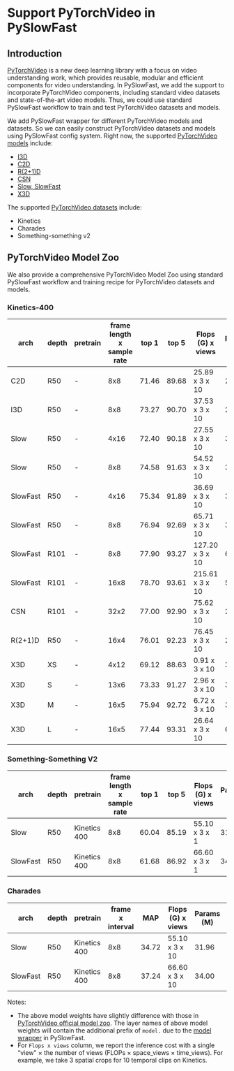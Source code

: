 # Support PyTorchVideo in PySlowFast

## Introduction

[PyTorchVideo](https://pytorchvideo.org/) is a new deep learning library with a focus on video understanding work, which provides reusable, modular and efficient components for video understanding. In PySlowFast, we add the support to incorporate PyTorchVideo components, including standard video datasets and state-of-the-art video models. Thus, we could use standard PySlowFast workflow to train and test PyTorchVideo datasets and models.

We add PySlowFast wrapper for different PyTorchVideo models and datasets. So we can easily construct PyTorchVideo datasets and models using PySlowFast config system. Right now, the supported [PyTorchVideo models](https://github.com/facebookresearch/SlowFast/blob/master/slowfast/models/ptv_model_builder.py) include:
  * [I3D](https://arxiv.org/pdf/1705.07750.pdf)
  * [C2D](https://arxiv.org/pdf/1711.07971.pdf)
  * [R(2+1)D](https://openaccess.thecvf.com/content_cvpr_2018/papers/Tran_A_Closer_Look_CVPR_2018_paper.pdf)
  * [CSN](https://arxiv.org/abs/1904.02811)
  * [Slow, SlowFast](https://arxiv.org/pdf/1812.03982.pdf)
  * [X3D](https://arxiv.org/pdf/2004.04730.pdf)

The supported [PyTorchVideo datasets](https://github.com/facebookresearch/SlowFast/blob/master/slowfast/datasets/ptv_datasets.py) include:
  * Kinetics
  * Charades
  * Something-something v2

## PyTorchVideo Model Zoo

We also provide a comprehensive PyTorchVideo Model Zoo using standard PySlowFast workflow and training recipe for PyTorchVideo datasets and models.


### Kinetics-400

| arch     | depth | pretrain | frame length x sample rate | top 1 | top 5 | Flops (G) x views | Params (M) | Model                                                                                                       | config                                         |
| -------- | ----- | -------- | -------------------------- | ----- | ----- | ----------------- | ---------- | ------------------------------------------------------------------------------------------------------------| ---------------------------------------------- |
| C2D      | R50   | \-       | 8x8                        | 71.46 | 89.68 | 25.89 x 3 x 10    | 24.33      | [link](https://dl.fbaipublicfiles.com/pytorchvideo/pysf_model_zoo/kinetics/C2D_8x8_R50.pyth)                | Kinetics/pytorchvideo/C2D_8x8_R50              |
| I3D      | R50   | \-       | 8x8                        | 73.27 | 90.70 | 37.53 x 3 x 10    | 28.04      | [link](https://dl.fbaipublicfiles.com/pytorchvideo/pysf_model_zoo/kinetics/I3D_8x8_R50.pyth)                | Kinetics/pytorchvideo/I3D_8x8_R50              |
| Slow     | R50   | \-       | 4x16                       | 72.40 | 90.18 | 27.55 x 3 x 10    | 32.45      | [link](https://dl.fbaipublicfiles.com/pytorchvideo/pysf_model_zoo/kinetics/SLOW_4x16_R50.pyth)              | Kinetics/pytorchvideo/SLOW_4x16_R50            |
| Slow     | R50   | \-       | 8x8                        | 74.58 | 91.63 | 54.52 x 3 x 10    | 32.45      | [link](https://dl.fbaipublicfiles.com/pytorchvideo/pysf_model_zoo/kinetics/SLOW_8x8_R50.pyth)               | Kinetics/pytorchvideo/SLOW_8x8_R50             |
| SlowFast | R50   | \-       | 4x16                       | 75.34 | 91.89 | 36.69 x 3 x 10    | 34.48      | [link](https://dl.fbaipublicfiles.com/pytorchvideo/pysf_model_zoo/kinetics/SLOWFAST_4x16_R50.pyth)          | Kinetics/pytorchvideo/SLOWFAST_4x16_R50        |
| SlowFast | R50   | \-       | 8x8                        | 76.94 | 92.69 | 65.71 x 3 x 10    | 34.57      | [link](https://dl.fbaipublicfiles.com/pytorchvideo/pysf_model_zoo/kinetics/SLOWFAST_8x8_R50.pyth)           | Kinetics/pytorchvideo/SLOWFAST_8x8_R50         |
| SlowFast | R101  | \-       | 8x8                        | 77.90 | 93.27 | 127.20 x 3 x 10   | 62.83      | [link](https://dl.fbaipublicfiles.com/pytorchvideo/pysf_model_zoo/kinetics/SLOWFAST_8x8_R101.pyth)          | Kinetics/pytorchvideo/SLOWFAST_8x8_R101        |
| SlowFast | R101  | \-       | 16x8                       | 78.70 | 93.61 | 215.61 x 3 x 10   | 53.77      | [link](https://dl.fbaipublicfiles.com/pytorchvideo/pysf_model_zoo/kinetics/SLOWFAST\_16x8\_R101_50_50.pyth) | Kinetics/pytorchvideo/SLOWFAST_16x8_R101_50_50 |
| CSN      | R101  | \-       | 32x2                       | 77.00 | 92.90 | 75.62 x 3 x 10    | 22.21      | [link](https://dl.fbaipublicfiles.com/pytorchvideo/pysf_model_zoo/kinetics/CSN_32x2_R101.pyth)              | Kinetics/pytorchvideo/CSN_32x2_R101            |
| R(2+1)D  | R50   | \-       | 16x4                       | 76.01 | 92.23 | 76.45 x 3 x 10    | 28.11      | [link](https://dl.fbaipublicfiles.com/pytorchvideo/pysf_model_zoo/kinetics/R2PLUS1D_16x4_R50.pyth)          | Kinetics/pytorchvideo/R2PLUS1D_16x4_R50        |
| X3D      | XS    | \-       | 4x12                       | 69.12 | 88.63 | 0.91 x 3 x 10     | 3.79       | [link](https://dl.fbaipublicfiles.com/pytorchvideo/pysf_model_zoo/kinetics/X3D_XS.pyth)                     | Kinetics/pytorchvideo/X3D_XS                   |
| X3D      | S     | \-       | 13x6                       | 73.33 | 91.27 | 2.96 x 3 x 10     | 3.79       | [link](https://dl.fbaipublicfiles.com/pytorchvideo/pysf_model_zoo/kinetics/X3D_S.pyth)                      | Kinetics/pytorchvideo/X3D_S                    |
| X3D      | M     | \-       | 16x5                       | 75.94 | 92.72 | 6.72 x 3 x 10     | 3.79       | [link](https://dl.fbaipublicfiles.com/pytorchvideo/pysf_model_zoo/kinetics/X3D_M.pyth)                      | Kinetics/pytorchvideo/X3D_M                    |
| X3D      | L     | \-       | 16x5                       | 77.44 | 93.31 | 26.64 x 3 x 10    | 6.15       | [link](https://dl.fbaipublicfiles.com/pytorchvideo/pysf_model_zoo/kinetics/X3D_L.pyth)                      | Kinetics/pytorchvideo/X3D_L                    |


### Something-Something V2

| arch     | depth | pretrain     | frame length x sample rate | top 1 | top 5 | Flops (G) x views | Params (M) | Model                                                                                               | config             |
| -------- | ----- | ------------ | -------------------------- | ----- | ----- | ----------------- | ---------- | --------------------------------------------------------------------------------------------------- | ------------------ |
| Slow     | R50   | Kinetics 400 | 8x8                        | 60.04 | 85.19 | 55.10 x 3 x 1     | 31.96      | [link](https://dl.fbaipublicfiles.com/pytorchvideo/pysf_model_zoo/ssv2/SLOW_8x8_R50.pyth)     | SSv2/pytorchvideo/SLOW_8x8_R50     |
| SlowFast | R50   | Kinetics 400 | 8x8                        | 61.68 | 86.92 | 66.60 x 3 x 1     | 34.04      | [link](https://dl.fbaipublicfiles.com/pytorchvideo/pysf_model_zoo/ssv2/SLOWFAST_8x8_R50.pyth) | SSv2/pytorchvideo/SLOWFAST_8x8_R50 |

### Charades

| arch     | depth | pretrain     | frame x interval | MAP   | Flops (G) x views | Params (M) | Model                                                                                               | config             |
| -------- | ----- | ------------ | ---------------- | ----- | ----------------- | ---------- | --------------------------------------------------------------------------------------------------- | ------------------ |
| Slow     | R50   | Kinetics 400 | 8x8              | 34.72 | 55.10 x 3 x 10    | 31.96      | [link](https://dl.fbaipublicfiles.com/pytorchvideo/pysf_model_zoo/ssv2/SLOW_8x8_R50.pyth)     | Charades/pytorchvideo/SLOW_8x8_R50     |
| SlowFast | R50   | Kinetics 400 | 8x8              | 37.24 | 66.60 x 3 x 10    | 34.00      | [link](https://dl.fbaipublicfiles.com/pytorchvideo/pysf_model_zoo/ssv2/SLOWFAST_8x8_R50.pyth) | Charades/pytorchvideo/SLOWFAST_8x8_R50 |

Notes:
* The above model weights have slightly difference with those in [PyTorchVideo official model zoo](https://github.com/facebookresearch/pytorchvideo/blob/master/docs/source/model_zoo.md). The layer names of above model weights will contain the additional prefix of `model.` due to the [model wrapper](https://github.com/facebookresearch/SlowFast/blob/master/slowfast/models/ptv_model_builder.py) in PySlowFast.
* For `Flops x views` column, we report the inference cost with a single “view" × the number of views (FLOPs × space_views × time_views). For example, we take 3 spatial crops for 10 temporal clips on Kinetics.
